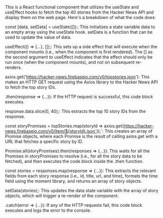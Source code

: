 This is a React functional component that utilizes the useState and useEffect hooks to fetch the top 40 stories from the Hacker News API and display them on the web page. Here's a breakdown of what the code does:

const [data, setData] = useState([]);: This initializes a state variable data to an empty array using the useState hook. setData is a function that can be used to update the value of data.

useEffect(() => {...}, []);: This sets up a side effect that will execute when the component mounts (i.e., when the component is first rendered). The [] as the second argument to useEffect indicates that the effect should only be run once (when the component mounts), and not on subsequent re-renders.

    
axios.get('https://hacker-news.firebaseio.com/v0/topstories.json'): This makes an HTTP GET request using the Axios library to the Hacker News API to fetch the top story IDs.
    
.then(response => {...}): If the HTTP request is successful, this code block executes.
    
response.data.slice(0, 40);: This extracts the top 10 story IDs from the response.
    
const storyPromises = topStories.map(storyId => axios.get(https://hacker-news.firebaseio.com/v0/item/${storyId}.json`));`: This creates an array of Promise objects, where each Promise is the result of calling axios.get with a URL that fetches a specific story by ID.
    
Promise.all(storyPromises).then(responses => {...}): This waits for all the Promises in storyPromises to resolve (i.e., for all the story data to be fetched), and then executes the code block inside the .then function.
    
const stories = responses.map(response => {...}): This extracts the relevant fields from each story response (i.e., id, title, url, and time), formats the time field using the moment library, and returns an array of story objects.
    
setData(stories);: This updates the data state variable with the array of story objects, which will trigger a re-render of the component.

.catch(error => {...}): If any of the HTTP requests fail, this code block executes and logs the error to the console.